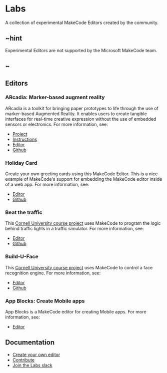 # Labs

A collection of experimental MakeCode Editors created by the community.


## ~hint

Experimental Editors are not supported by the Microsoft MakeCode team.

## ~

## Editors

### ARcadia: Marker-based augment reality

ARcadia is a toolkit for bringing paper prototypes to life through the use of marker-based Augmented Reality. It enables users to create tangible interfaces for real-time creative expression without the use of embedded sensors or electronics. For more information, see:

* [Project](http://www.playfulcomputation.group/arcadia.html)
* [Instructions](https://laboratoryforplayfulcomputation.github.io/arcadia/docs/about.html)
* [Editor](https://laboratoryforplayfulcomputation.github.io/arcadia/)
* [Github](https://github.com/LaboratoryForPlayfulComputation/arcadia)

### Holiday Card

Create your own greeting cards using this MakeCode Editor. This is a nice example of
MakeCode's support for embedding the MakeCode editor inside of a web app. For more information, see:

* [Editor](https://samelhusseini.github.io/pxt-holidays/controller.html)
* [Github](https://github.com/samelhusseini/pxt-holidays)

### Beat the traffic

This [Cornell University course project](https://makecode.com/courses/cornellMPS2017)
uses MakeCode to program the logic behind traffic lights in a traffic simulator. For 
more information, see:

* [Editor](https://liolop.github.io/Coraffic)
* [Github](https://github.com/liolop/Coraffic)

### Build-U-Face

This [Cornell University course project](https://makecode.com/courses/cornellMPS2017)
uses MakeCode to control a face recognition engine. For 
more information, see:

* [Editor](https://jcspec.github.io/BuildUFace)
* [Github](https://github.com/JCSPEC/BuildUFace)

### App Blocks: Create Mobile apps

App Blocks is a MakeCode editor for creating Mobile apps. For more information, see:
* [Editor](https://theblapp-pxt.azurewebsites.net)

## Documentation

* [Create your own editor](/target-creation)
* [Contribute](https://github.com/Microsoft/pxt)
* [Join the Labs slack](https://makecodelabs.slack.com)
